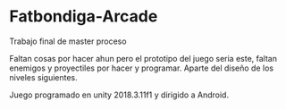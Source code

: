 # Fatbondiga-Arcade
Trabajo final de master proceso

Faltan cosas por hacer ahun pero el prototipo del juego seria este, faltan enemigos y proyectiles por hacer y programar. Aparte del diseño de los niveles siguientes.

Juego programado en unity 2018.3.11f1 y dirigido a Android.
